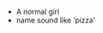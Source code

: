 - A normal girl
- name sound like 'pizza'

<!---
lissa2077/lissa2077 is a ✨ special ✨ repository because its `README.md` (this file) appears on your GitHub profile.
You can click the Preview link to take a look at your changes.
--->
